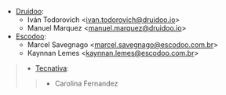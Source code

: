 - [Druidoo](https://www.druidoo.io):
  - Iván Todorovich \<<ivan.todorovich@druidoo.io>\>
  - Manuel Marquez \<<manuel.marquez@druidoo.io>\>
- [Escodoo](https://www.escodoo.com.br):
  - Marcel Savegnago \<<marcel.savegnago@escodoo.com.br>\>
  - Kaynnan Lemes \<<kaynnan.lemes@escodoo.com.br>\>

> - [Tecnativa](https://www.tecnativa.com):
>
> > - Carolina Fernandez
